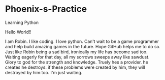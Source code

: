# Phoenix-s-Practice
Learning Python

Hello World!!

I am Robin. I like coding. I love python. Can't wait to be a game programmer and help build amazing games in the future.
Hope GitHub helps me to do so. Just like Robin being a sad bird, ironically my life has become sad too. Waiting eagerly for that day, all my sorrows sweeps away like sawdust. Glory to god for the strength and knowledge. Truely hes a provider. he creates he destroys. if these problems were created by him, they will destroyed by him too. I'm just waiting.
